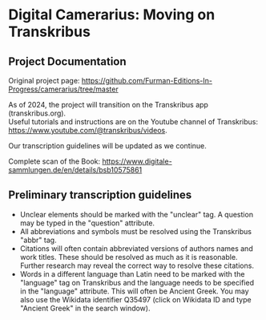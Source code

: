 # Digital Camerarius: Moving on Transkribus
## Project Documentation 

Original project page: https://github.com/Furman-Editions-In-Progress/camerarius/tree/master    

As of 2024, the project will transition on the Transkribus app (transkribus.org).   
Useful tutorials and instructions are on the Youtube channel of Transkribus: https://www.youtube.com/@transkribus/videos.   

Our transcription guidelines will be updated as we continue.  

Complete scan of the Book: https://www.digitale-sammlungen.de/en/details/bsb10575861 

## Preliminary transcription guidelines

* Unclear elements should be marked with the "unclear" tag. A question may be typed in the "question" attribute. 
* All abbreviations and symbols must be resolved using the Transkribus "abbr" tag.
* Citations will often contain abbreviated versions of authors names and work titles. These should be resolved as much as it is reasonable. Further research may reveal the correct way to resolve these citations.
* Words in a different language than Latin need to be marked with the "language" tag on Transkribus and the language needs to be specified in the "language" attribute. This will often be Ancient Greek. You may also use the Wikidata identifier Q35497 (click on Wikidata ID and type "Ancient Greek" in the search window). 


